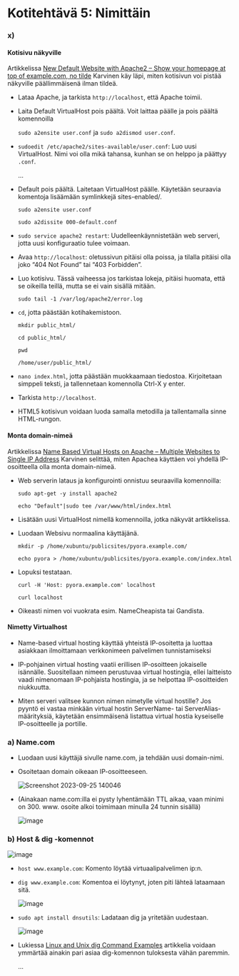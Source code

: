 # Kotitehtävä 5: Nimittäin

### x) 
#### Kotisivu näkyville
Artikkelissa [New Default Website with Apache2 – Show your homepage at top of example.com, no tilde](https://terokarvinen.com/2016/02/16/new-default-website-with-apache2-show-your-homepage-at-top-of-example-com-no-tilde/) Karvinen käy läpi, miten kotisivun voi pistää näkyville päällimmäisenä ilman tildeä.

- Lataa Apache, ja tarkista ```http://localhost```, että Apache toimii.
- Laita Default VirtualHost pois päältä. Voit laittaa päälle ja pois päältä komennoilla
  
  ```sudo a2ensite user.conf``` ja ```sudo a2dismod user.conf```.
  
- ```sudoedit /etc/apache2/sites-available/user.conf```: Luo uusi VirtualHost. Nimi voi olla mikä tahansa, kunhan se on helppo ja päättyy ```.conf```.

  ...
  
- Default pois päältä. Laitetaan VirtualHost päälle. Käytetään seuraavia komentoja lisäämään symlinkkejä sites-enabled/.

  ```sudo a2ensite user.conf```

  ```sudo a2dissite 000-default.conf```

-  ```sudo service apache2 restart```: Uudelleenkäynnistetään web serveri, jotta uusi konfiguraatio tulee voimaan. 
- Avaa ```http://localhost```: oletussivun pitäisi olla poissa, ja tilalla pitäisi olla joko “404 Not Found” tai “403 Forbidden”.

- Luo kotisivu. Tässä vaiheessa jos tarkistaa lokeja, pitäisi huomata, että se oikeilla teillä, mutta se ei vain sisällä mitään.

  ```sudo tail -1 /var/log/apache2/error.log```

- ```cd```, jotta päästään kotihakemistoon.

  ```mkdir public_html/```
  
  ```cd public_html/```
  
  ```pwd```
  
  ```/home/user/public_html/```

- ```nano index.html```, jotta päästään muokkaamaan tiedostoa. Kirjoitetaan simppeli teksti, ja tallennetaan komennolla Ctrl-X y enter.
- Tarkista ```http://localhost```.

- HTML5 kotisivun voidaan luoda samalla metodilla ja tallentamalla sinne HTML-rungon.
  
#### Monta domain-nimeä
Artikkelissa [Name Based Virtual Hosts on Apache – Multiple Websites to Single IP Address](https://terokarvinen.com/2018/04/10/name-based-virtual-hosts-on-apache-multiple-websites-to-single-ip-address/) Karvinen selittää, miten Apachea käyttäen voi yhdellä IP-osoitteella olla monta domain-nimeä.

- Web serverin lataus ja konfigurointi onnistuu seuraavilla komennoilla:
  
    ```sudo apt-get -y install apache2```

    ```echo "Default"|sudo tee /var/www/html/index.html```

- Lisätään uusi VirtualHost nimellä komennoilla, jotka näkyvät artikkelissa.
- Luodaan Websivu normaalina käyttäjänä.

  ```mkdir -p /home/xubuntu/publicsites/pyora.example.com/```

  ```echo pyora > /home/xubuntu/publicsites/pyora.example.com/index.html```
  
- Lopuksi testataan.

  ```curl -H 'Host: pyora.example.com' localhost```
  
  ```curl localhost```

- Oikeasti nimen voi vuokrata esim. NameCheapista tai Gandista.

#### Nimetty Virtualhost
- Name-based virtual hosting käyttää yhteistä IP-osoitetta ja luottaa asiakkaan ilmoittamaan verkkonimeen palvelimen tunnistamiseksi

- IP-pohjainen virtual hosting vaatii erillisen IP-osoitteen jokaiselle isännälle. Suositellaan nimeen perustuvaa virtual hostingia, ellei laitteisto vaadi nimenomaan IP-pohjaista hostingia, ja se helpottaa IP-osoitteiden niukkuutta.

- Miten serveri valitsee kunnon nimen nimetylle virtual hostille? Jos pyyntö ei vastaa minkään virtual hostin ServerName- tai ServerAlias-määrityksiä, käytetään ensimmäisenä listattua virtual hostia kyseiselle IP-osoitteelle ja portille.

### a) Name.com
- Luodaan uusi käyttäjä sivulle name.com, ja tehdään uusi domain-nimi.
- Osoitetaan domain oikeaan IP-osoitteeseen.

  ![Screenshot 2023-09-25 140046](https://github.com/16cats/Linux/assets/97065659/a9dd9f42-267d-4536-9c26-5de23430d021)

- (Ainakaan name.com:illa ei pysty lyhentämään TTL aikaa, vaan minimi on 300. www. osoite alkoi toimimaan minulla 24 tunnin sisällä)
 
  ![image](https://github.com/16cats/Linux/assets/97065659/13de6551-64e6-47df-9e2b-256f59c50f05)

### b) Host & dig -komennot

  ![image](https://github.com/16cats/Linux/assets/97065659/b7090742-6611-48e1-9b9d-ad139169c1ea)

- ```host www.example.com```: Komento löytää virtuaalipalvelimen ip:n.
  
- ```dig www.example.com```: Komentoa ei löytynyt, joten piti lähteä lataamaan sitä.

  ![image](https://github.com/16cats/Linux/assets/97065659/fd92822a-e9d9-42bd-91bc-b3a4387c3e52)

- `sudo apt install dnsutils`: Ladataan dig ja yritetään uudestaan.

  ![image](https://github.com/16cats/Linux/assets/97065659/fd2e6f88-a297-460e-b60e-fd09db3ca7a1)

- Lukiessa [Linux and Unix dig Command Examples](https://www.cyberciti.biz/faq/linux-unix-dig-command-examples-usage-syntax/) artikkelia voidaan ymmärtää ainakin pari asiaa dig-komennon tuloksesta vähän paremmin.

  ...
